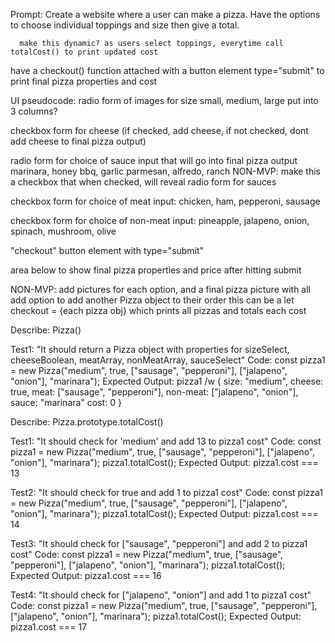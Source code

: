 <!-- pseusdo code -->
Prompt: Create a website where a user can make a pizza. Have the options to choose individual toppings and size then give a total. 






      make this dynamic? as users select toppings, everytime call totalCost() to print updated cost

have a checkout() function attached with a button element type="submit" to print final pizza properties and cost



UI pseudocode:
radio form of images for size small, medium, large 
  put into 3 columns?

checkbox form for cheese (if checked, add cheese, if not checked, dont add cheese to final pizza output)

radio form for choice of sauce input that will go into final pizza output
  marinara, honey bbq, garlic parmesan, alfredo, ranch
    NON-MVP: make this a checkbox that when checked, will reveal radio form for sauces

checkbox form for choice of meat input: chicken, ham, pepperoni, sausage

checkbox form for choice of non-meat input: pineapple, jalapeno, onion, spinach, mushroom, olive

"checkout" button element with type="submit"

area below to show final pizza properties and price after hitting submit



NON-MVP: add pictures for each option, and a final pizza picture with all
add option to add another Pizza object to their order
  this can be a let checkout = {each pizza obj} which prints all pizzas and totals each cost





<!-- TDD -->

Describe: Pizza()

Test1: "It should return a Pizza object with properties for sizeSelect, cheeseBoolean, meatArray, nonMeatArray, sauceSelect"
Code: 
const pizza1 = new Pizza("medium", true, ["sausage", "pepperoni"], ["jalapeno", "onion"], "marinara");
Expected Output: 
pizza1 /w {
  size: "medium",
  cheese: true,
  meat: ["sausage", "pepperoni"],
  non-meat: ["jalapeno", "onion"],
  sauce: "marinara"
  cost: 0
}

  
Describe: Pizza.prototype.totalCost()

Test1: "It should check for 'medium' and add 13 to pizza1 cost"
Code: 
const pizza1 = new Pizza("medium", true, ["sausage", "pepperoni"], ["jalapeno", "onion"], "marinara");
pizza1.totalCost();
Expected Output:
pizza1.cost === 13

Test2: "It should check for true and add 1 to pizza1 cost"
Code: 
const pizza1 = new Pizza("medium", true, ["sausage", "pepperoni"], ["jalapeno", "onion"], "marinara");
pizza1.totalCost();
Expected Output:
pizza1.cost === 14

Test3: "It should check for ["sausage", "pepperoni"] and add 2 to pizza1 cost"
Code: 
const pizza1 = new Pizza("medium", true, ["sausage", "pepperoni"], ["jalapeno", "onion"], "marinara");
pizza1.totalCost();
Expected Output:
pizza1.cost === 16

Test4: "It should check for ["jalapeno", "onion"] and add 1 to pizza1 cost"
Code: 
const pizza1 = new Pizza("medium", true, ["sausage", "pepperoni"], ["jalapeno", "onion"], "marinara");
pizza1.totalCost();
Expected Output:
pizza1.cost === 17